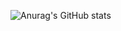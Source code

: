 ![Anurag's GitHub stats](https://github-readme-stats.vercel.app/api?username=kay-nicte&show_icons=true&theme=merko)

